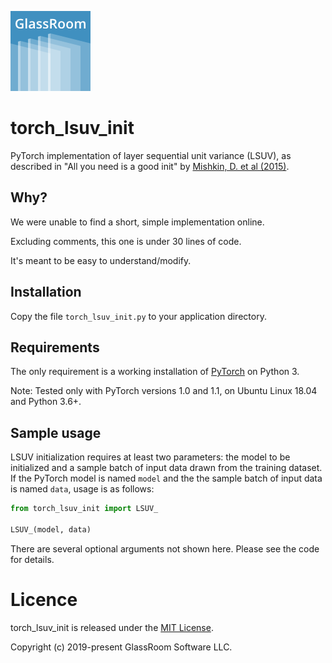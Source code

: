 ![GlassRoom Logo](https://github.com/glassroom/torch_lsuv_init/blob/master/glassroom-logo.png)

# torch_lsuv_init

PyTorch implementation of layer sequential unit variance (LSUV), as described in "All you need is a good init" by [Mishkin, D. et al (2015)](https://arxiv.org/abs/1511.06422).

## Why?

We were unable to find a short, simple implementation online.

Excluding comments, this one is under 30 lines of code.

It's meant to be easy to understand/modify.

## Installation

Copy the file `torch_lsuv_init.py` to your application directory.

## Requirements

The only requirement is a working installation of [PyTorch](https://pytorch.org/) on Python 3.

Note: Tested only with PyTorch versions 1.0 and 1.1, on Ubuntu Linux 18.04 and Python 3.6+.

## Sample usage

LSUV initialization requires at least two parameters: the model to be initialized and a sample batch of input data drawn from the training dataset. If the PyTorch model is named `model` and the the sample batch of input data is named `data`, usage is as follows:

```python
from torch_lsuv_init import LSUV_

LSUV_(model, data)
```

There are several optional arguments not shown here. Please see the code for details.

# Licence

torch_lsuv_init is released under the [MIT License](https://github.com/glassroom/torch_lsuv_init/blob/master/LICENSE).

Copyright (c) 2019-present GlassRoom Software LLC.
